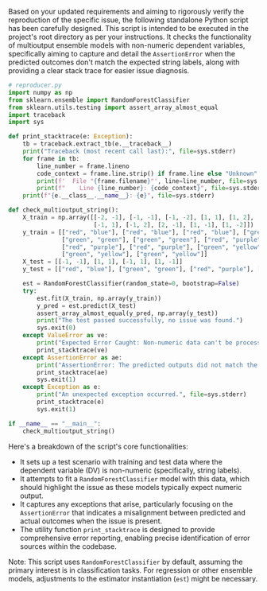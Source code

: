 Based on your updated requirements and aiming to rigorously verify the reproduction of the specific issue, the following standalone Python script has been carefully designed. This script is intended to be executed in the project's root directory as per your instructions. It checks the functionality of multioutput ensemble models with non-numeric dependent variables, specifically aiming to capture and detail the `AssertionError` when the predicted outcomes don't match the expected string labels, along with providing a clear stack trace for easier issue diagnosis.

```python
# reproducer.py
import numpy as np
from sklearn.ensemble import RandomForestClassifier
from sklearn.utils.testing import assert_array_almost_equal
import traceback
import sys

def print_stacktrace(e: Exception):
    tb = traceback.extract_tb(e.__traceback__)
    print("Traceback (most recent call last):", file=sys.stderr)
    for frame in tb:
        line_number = frame.lineno
        code_context = frame.line.strip() if frame.line else "Unknown"
        print(f'  File "{frame.filename}"', line=line_number, file=sys.stderr)
        print(f"    Line {line_number}: {code_context}", file=sys.stderr)
    print(f"{e.__class__.__name__}: {e}", file=sys.stderr)

def check_multioutput_string():
    X_train = np.array([[-2, -1], [-1, -1], [-1, -2], [1, 1], [1, 2], [2, 1], [-2, 1],
                        [-1, 1], [-1, 2], [2, -1], [1, -1], [1, -2]])
    y_train = [["red", "blue"], ["red", "blue"], ["red", "blue"], ["green", "green"],
               ["green", "green"], ["green", "green"], ["red", "purple"],
               ["red", "purple"], ["red", "purple"], ["green", "yellow"],
               ["green", "yellow"], ["green", "yellow"]]
    X_test = [[-1, -1], [1, 1], [-1, 1], [1, -1]]
    y_test = [["red", "blue"], ["green", "green"], ["red", "purple"], ["green", "yellow"]]

    est = RandomForestClassifier(random_state=0, bootstrap=False)
    try:
        est.fit(X_train, np.array(y_train))
        y_pred = est.predict(X_test)
        assert_array_almost_equal(y_pred, np.array(y_test))
        print("The test passed successfully, no issue was found.")
        sys.exit(0)
    except ValueError as ve:
        print("Expected Error Caught: Non-numeric data can't be processed by RandomForestClassifier.", file=sys.stderr)
        print_stacktrace(ve)
    except AssertionError as ae:
        print("AssertionError: The predicted outputs did not match the expected results.", file=sys.stderr)
        print_stacktrace(ae)
        sys.exit(1)
    except Exception as e:
        print("An unexpected exception occurred.", file=sys.stderr)
        print_stacktrace(e)
        sys.exit(1)

if __name__ == "__main__":
    check_multioutput_string()
```

Here's a breakdown of the script's core functionalities:
- It sets up a test scenario with training and test data where the dependent variable (DV) is non-numeric (specifically, string labels).
- It attempts to fit a `RandomForestClassifier` model with this data, which should highlight the issue as these models typically expect numeric output.
- It captures any exceptions that arise, particularly focusing on the `AssertionError` that indicates a misalignment between predicted and actual outcomes when the issue is present.
- The utility function `print_stacktrace` is designed to provide comprehensive error reporting, enabling precise identification of error sources within the codebase.

Note: This script uses `RandomForestClassifier` by default, assuming the primary interest is in classification tasks. For regression or other ensemble models, adjustments to the estimator instantiation (`est`) might be necessary.